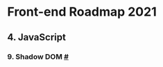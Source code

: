 # Front-end Roadmap 2021

## 4. JavaScript

### 9. Shadow DOM [#](https://www.w3schools.com/js/default.asp)

